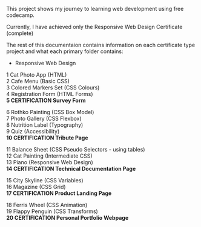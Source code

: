 This project shows my journey to learning web development using free codecamp.

Currently, I have achieved only the Responsive Web Design Certificate (complete)

The rest of this documentaion contains information on each certificate type project and what each primary folder contains:

- Responsive Web Design

1 Cat Photo App (HTML)  
2 Cafe Menu (Basic CSS)  
3 Colored Markers Set (CSS Colours)  
4 Registration Form (HTML Forms)  
**5 CERTIFICATION Survey Form**  

6  Rothko Painting (CSS Box Model)  
7  Photo Gallery (CSS Flexbox)  
8  Nutrition Label (Typography)   
9  Quiz (Accessibility)  
**10 CERTIFICATION Tribute Page**  

11 Balance Sheet (CSS Pseudo Selectors - using tables)  
12 Cat Painting (Intermediate CSS)  
13 Piano (Responsive Web Design)  
**14 CERTIFICATION Technical Documentation Page**  

15 City Skyline (CSS Variables)  
16 Magazine (CSS Grid)  
**17 CERTIFICATION Product Landing Page**  

18 Ferris Wheel (CSS Animation)  
19 Flappy Penguin (CSS Transforms)  
**20 CERTIFICATION Personal Portfolio Webpage**  
